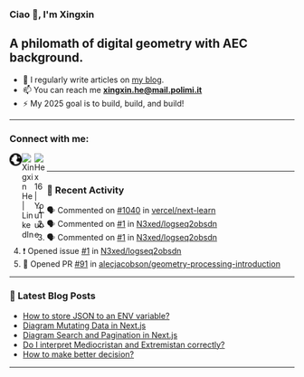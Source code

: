 ### Ciao 👋, I'm Xingxin

## A philomath of digital geometry with AEC background.

- 📝 I regularly write articles on [my blog][my_blog].
- 📫 You can reach me **xingxin.he@mail.polimi.it**
- ⚡ My 2025 goal is to build, build, and build!



---


### Connect with me:

[<img align="left" alt="about" width="22px" src="https://raw.githubusercontent.com/iconic/open-iconic/master/svg/globe.svg" />][website]
[<img align="left" alt="Xingxin He | LinkedIn" width="22px" src="https://cdn.jsdelivr.net/npm/simple-icons@v5/icons/linkedin.svg" />][linkedin]
[<img align="left" alt="Hex 16 | YouTube" width="22px" src="https://cdn.jsdelivr.net/npm/simple-icons@v3/icons/youtube.svg" />][youtube]

<br />

---

### :walking: Recent Activity
<!--START_SECTION:activity-->
1. 🗣 Commented on [#1040](https://github.com/vercel/next-learn/pull/1040#issuecomment-2846906350) in [vercel/next-learn](https://github.com/vercel/next-learn)
2. 🗣 Commented on [#1](https://github.com/N3xed/logseq2obsdn/issues/1) in [N3xed/logseq2obsdn](https://github.com/N3xed/logseq2obsdn)
3. 🗣 Commented on [#1](https://github.com/N3xed/logseq2obsdn/issues/1) in [N3xed/logseq2obsdn](https://github.com/N3xed/logseq2obsdn)
4. ❗️ Opened issue [#1](https://github.com/N3xed/logseq2obsdn/issues/1) in [N3xed/logseq2obsdn](https://github.com/N3xed/logseq2obsdn)
5. 💪 Opened PR [#91](https://github.com/alecjacobson/geometry-processing-introduction/pull/91) in [alecjacobson/geometry-processing-introduction](https://github.com/alecjacobson/geometry-processing-introduction)
    <!--END_SECTION:activity-->



---

### 📕 Latest Blog Posts

<!-- BLOG-POST-LIST:START -->
- [How to store JSON to an ENV variable?](https://blog.xingxinhe.com/2025/05/how-to-store-json-to-an-env-variable/)
- [Diagram Mutating Data in Next.js](https://blog.xingxinhe.com/2025/05/diagram-mutating-data-in-next-js/)
- [Diagram Search and Pagination in Next.js](https://blog.xingxinhe.com/2025/05/diagram-search-and-pagination-in-next-js/)
- [Do I interpret Mediocristan and Extremistan correctly?](https://blog.xingxinhe.com/2025/04/do-i-interpret-mediocristan-and-extremistan-correctly/)
- [How to make better decision?](https://blog.xingxinhe.com/2025/04/how-to-make-better-decision/)
<!-- BLOG-POST-LIST:END -->


---


[website]: https://www.xingxinhe.com
[youtube]: https://www.youtube.com/channel/UCY0AvzIUR6XFJU9yJLOnq8Q
[linkedin]: https://linkedin.com/in/xingxin-he
[my_blog]: https://blog.xingxinhe.com
[DDG]: https://github.com/XingxinHE/ComputationalGeometry

